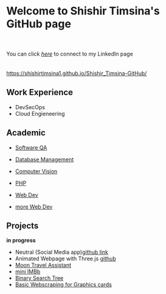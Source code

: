 <br>

# **Welcome to Shishir Timsina's GitHub page** <br><br>
You can click *[here][1]* to connect to my LinkedIn page<br><br>
<br>
https://shishirtimsina1.github.io/Shishir_Timsina-GitHub/ 


## **Work Experience**
* DevSecOps
* Cloud Engieneering

## **Academic**

  * [Software QA](https://github.com/sht99/Software-QA)
  * [Database Management](https://github.com/sht99/DatabaseManagement/tree/main)
    
  * [Computer Vision](https://github.com/sht99/cs1674)
  * [PHP](https://github.com/sht99/PHP)
  
  * [Web Dev](https://github.com/sht99/webDev)  
  * [more Web Dev](https://github.com/sht99/webDev)
 
  
## **Projects**

**in progress**

* Neutral (Social Media app)[github link](https://github.com/sht99/TeamNeutral)
* Animated Webpage with Three.js [github](https://github.com/sht99/Portfolio/tree/master)
* [Moon Travel Assistant](http://shishirtimsina1.infinityfreeapp.com/cs334/final/main.php)
* [mini IMBb](https://github.com/sht99/miniIMBb)
* [Binary Search Tree](https://github.com/sht99/BinarySearchTree)
* [Basic Webscraping for Graphics cards](https://github.com/sht99/Webscraping2)



[1]: <https://www.linkedin.com/in/shishir-timsina-03466018a>
